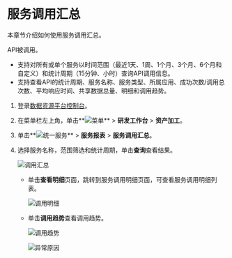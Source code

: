 # 服务调用汇总

本章节介绍如何使用服务调用汇总。

API被调用。

-   支持对所有或单个服务以时间范围（最近1天、1周、1个月、3个月、6个月和自定义）和统计周期（15分钟、小时）查询API调用信息。
-   支持查看API的统计周期、服务名称、服务类型、所属应用、成功次数/调用总次数、平均响应时间、共享数据总量、明细和调用趋势。

1.  登录[数据资源平台控制台](https://dataq.console.aliyun.com)。

2.  在菜单栏左上角，单击**![菜单](https://static-aliyun-doc.oss-accelerate.aliyuncs.com/assets/img/zh-CN/6504337061/p188771.png)** \> **研发工作台** \> **资产加工**。

3.  单击**![统一服务](https://static-aliyun-doc.oss-accelerate.aliyuncs.com/assets/img/zh-CN/0702579161/p268584.png)** \> **服务报表** \> **服务调用汇总**。

4.  选择服务名称，范围筛选和统计周期，单击**查询**查看结果。

    ![调用汇总](https://static-aliyun-doc.oss-accelerate.aliyuncs.com/assets/img/zh-CN/5159449951/p141245.png)

    -   单击**查看明细**页面，跳转到服务调用明细页面，可查看服务调用明细列表。

        ![调用明细](https://static-aliyun-doc.oss-accelerate.aliyuncs.com/assets/img/zh-CN/5059030061/p141246.png)

    -   单击**调用趋势**查看调用趋势。

        ![调用趋势](https://static-aliyun-doc.oss-accelerate.aliyuncs.com/assets/img/zh-CN/5059030061/p141247.png)

        ![异常原因](https://static-aliyun-doc.oss-accelerate.aliyuncs.com/assets/img/zh-CN/6059030061/p141249.png)


